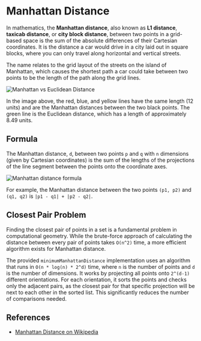 # Manhattan Distance

In mathematics, the **Manhattan distance**, also known as **L1 distance**, **taxicab distance**, or **city block distance**, between two points in a grid-based space is the sum of the absolute differences of their Cartesian coordinates. It is the distance a car would drive in a city laid out in square blocks, where you can only travel along horizontal and vertical streets.

The name relates to the grid layout of the streets on the island of Manhattan, which causes the shortest path a car could take between two points to be the length of the path along the grid lines.

![Manhattan vs Euclidean Distance](https://upload.wikimedia.org/wikipedia/commons/thumb/0/08/Manhattan_distance.svg/400px-Manhattan_distance.svg.png)

In the image above, the red, blue, and yellow lines have the same length (12 units) and are the Manhattan distances between the two black points. The green line is the Euclidean distance, which has a length of approximately 8.49 units.

## Formula

The Manhattan distance, `d`, between two points `p` and `q` with `n` dimensions (given by Cartesian coordinates) is the sum of the lengths of the projections of the line segment between the points onto the coordinate axes.

![Manhattan distance formula](https://wikimedia.org/api/rest_v1/media/math/render/svg/ead7631ca37af0070e989f8415b4cd6886229720)

For example, the Manhattan distance between the two points `(p1, p2)` and `(q1, q2)` is `|p1 - q1| + |p2 - q2|`.

## Closest Pair Problem

Finding the closest pair of points in a set is a fundamental problem in computational geometry. While the brute-force approach of calculating the distance between every pair of points takes `O(n^2)` time, a more efficient algorithm exists for Manhattan distance.

The provided `minimumManhattanDistance` implementation uses an algorithm that runs in `O(n * log(n) * 2^d)` time, where `n` is the number of points and `d` is the number of dimensions. It works by projecting all points onto `2^(d-1)` different orientations. For each orientation, it sorts the points and checks only the adjacent pairs, as the closest pair for that specific projection will be next to each other in the sorted list. This significantly reduces the number of comparisons needed.

## References

- [Manhattan Distance on Wikipedia](https://en.wikipedia.org/wiki/Manhattan_distance)